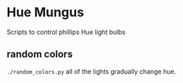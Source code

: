 # Hue Mungus

Scripts to control phillips Hue light bulbs

## random colors
`./random_colors.py`
all of the lights gradually change hue.
